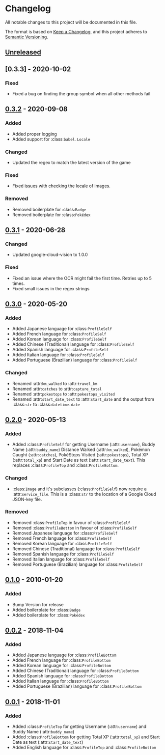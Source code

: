 # Changelog
All notable changes to this project will be documented in this file.

The format is based on [Keep a Changelog](https://keepachangelog.com/en/1.0.0/),
and this project adheres to [Semantic Versioning](https://semver.org/spec/v2.0.0.html).

## [Unreleased]

## [0.3.3] - 2020-10-02
### Fixed
- Fixed a bug on finding the group symbol when all other methods fail

## [0.3.2] - 2020-09-08
### Added
- Added proper logging
- Added support for :class:`babel.Locale`

### Changed
- Updated the regex to match the latest version of the game

### Fixed
- Fixed issues with checking the locale of images.

### Removed
- Removed boilerplate for :class:`Badge`
- Removed boilerplate for :class:`Pokédex`



## [0.3.1] - 2020-06-28
### Changed
- Updated google-cloud-vision to 1.0.0

### Fixed
- Fixed an issue where the OCR might fail the first time. Retries up to 5 times.
- Fixed small issues in the regex strings


## [0.3.0] - 2020-05-20
### Added
- Added Japanese language for :class:`ProfileSelf`
- Added French language for :class:`ProfileSelf`
- Added Korean language for :class:`ProfileSelf`
- Added Chinese (Traditional) language for :class:`ProfileSelf`
- Added Spanish language for :class:`ProfileSelf`
- Added Italian language for :class:`ProfileSelf`
- Added Portuguese (Brazilian) language for :class:`ProfileSelf`

### Changed
- Renamed :attr:`km_walked` to :attr:`travel_km`
- Renamed :attr:`catches` to :attr:`capture_total`
- Renamed :attr:`pokestops` to :attr:`pokestops_visited`
- Renamed :attr:`start_date_text` to :attr:`start_date` and the output from :class:`str` to :class:`datetime.date`

## [0.2.0] - 2020-05-13
### Added
- Added :class:`ProfileSelf` for getting Username (:attr:`username`), Buddy Name (:attr:`buddy_name`)
Distance Walked (:attr:`km_walked`), Pokémon Caught (:attr:`catches`),
PokéStops Visited (:attr:`pokestops`), Total XP (:attr:`total_xp`) and Start Date as text (:attr:`start_date_text`).
This replaces :class:`ProfileTop` and :class:`ProfileBottom`.

### Changed
- :class:`Image` and it's subclasses (:class:`ProfileSelf`) now require a :attr:`service_file`.
This is a :class:`str` to the location of a Google Cloud JSON-key file.


### Removed
- Removed :class:`ProfileTop` in favour of :class:`ProfileSelf`
- Removed :class:`ProfileBottom` in favour of :class:`ProfileSelf`
- Removed Japanese language for :class:`ProfileSelf`
- Removed French language for :class:`ProfileSelf`
- Removed Korean language for :class:`ProfileSelf`
- Removed Chinese (Traditional) language for :class:`ProfileSelf`
- Removed Spanish language for :class:`ProfileSelf`
- Removed Italian language for :class:`ProfileSelf`
- Removed Portuguese (Brazilian) language for :class:`ProfileSelf`

## [0.1.0] - 2010-01-20
### Added
- Bump Version for release
- Added boilerplate for :class:`Badge`
- Added boilerplate for :class:`Pokédex`

## [0.0.2] - 2018-11-04
### Added
- Added Japanese language for :class:`ProfileBottom`
- Added French language for :class:`ProfileBottom`
- Added Korean language for :class:`ProfileBottom`
- Added Chinese (Traditional) language for :class:`ProfileBottom`
- Added Spanish language for :class:`ProfileBottom`
- Added Italian language for :class:`ProfileBottom`
- Added Portuguese (Brazilian) language for :class:`ProfileBottom`

## [0.0.1] - 2018-11-01
### Added
- Added :class:`ProfileTop` for getting Username (:attr:`username`) and Buddy Name (:attr:`buddy_name`)
- Added :class:`ProfileBottom` for getting Total XP (:attr:`total_xp`) and Start Date as text (:attr:`start_date_text`)
- Added English language for :class:`ProfileTop` and :class:`ProfileBottom`

[Unreleased]: https://github.com/TrainerDex/PogoOCR/compare/0.3.2...develop
[0.3.2]: https://github.com/TrainerDex/PogoOCR/compare/0.3.1...0.3.2
[0.3.1]: https://github.com/TrainerDex/PogoOCR/compare/0.3.0...0.3.1
[0.3.0]: https://github.com/TrainerDex/PogoOCR/compare/0.2.0...0.3.0
[0.2.0]: https://github.com/TrainerDex/PogoOCR/compare/0.1.0...0.2.0
[0.1.0]: https://github.com/TrainerDex/PogoOCR/compare/0.0.2...0.1.0
[0.0.2]: https://github.com/TrainerDex/PogoOCR/compare/0.0.1...0.0.2
[0.0.1]: https://github.com/TrainerDex/PogoOCR/releases/tag/0.0.1
